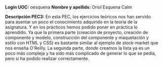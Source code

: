 **Login UOC:** oesquena
**Nombre y apellids:** Oriol Esquena Calm

**Descripción PEC3:** 
En esta PEC, los ejercicios teóricos nos han servido para asentar un poco el conocimiento adquirido en la teoria de la asignatura.
Y en los prácticos hemos podido poner en práctica lo aprendido. Ya que la primera parte (creación de proyecto, creación de componente y modelo, construcción del componente y maquetación y estilo con HTML y CSS) es bastante similar al ejemplo de stock-market que nos enseña O'Reilly.
La segunda parte, donde creamos la lista ya es un poco más compleja y ha sido más complicado de generar lo que se pedía, pero si ha podido realizar correctamente.